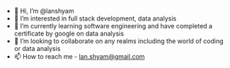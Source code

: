 - 👋 Hi, I’m @lanshyam
- 👀 I’m interested in full stack development, data analysis
- 🌱 I’m currently learning software engineering and have completed a certificate by google on data analysis
- 💞️ I’m looking to collaborate on any realms including the world of coding or data analysis
- 📫 How to reach me - lan.shyam@gmail.com

<!---
lanshyam/lanshyam is a ✨ special ✨ repository because its `README.md` (this file) appears on your GitHub profile.
You can click the Preview link to take a look at your changes.
--->
